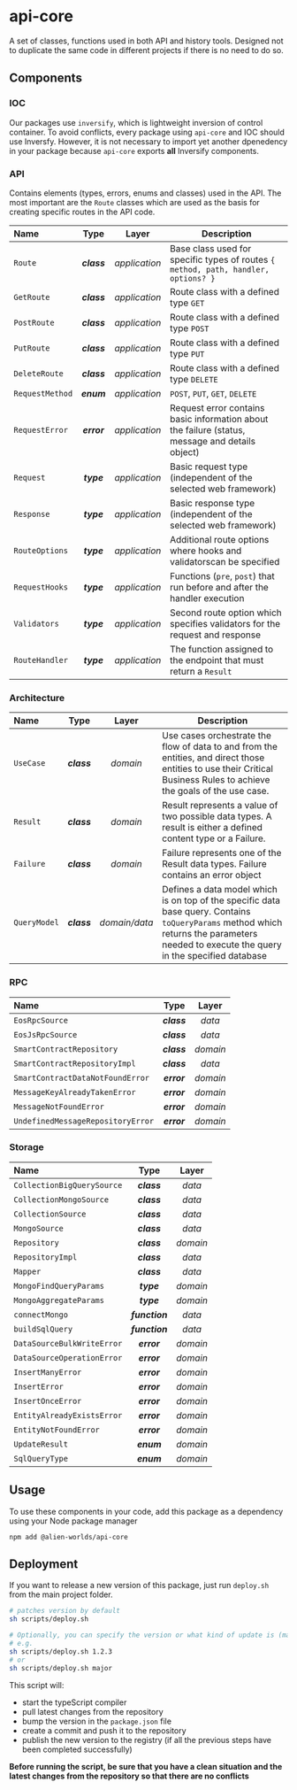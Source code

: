 # api-core

A set of classes, functions used in both API and history tools. Designed not to duplicate the same code in different projects if there is no need to do so.

## Components

### IOC

Our packages use `inversify`, which is lightweight inversion of control container. To avoid conflicts, every package using `api-core` and IOC should use Inversfy. However, it is not necessary to import yet another dpenedency in your package because `api-core` exports **all** Inversify components.

### API

Contains elements (types, errors, enums and classes) used in the API. The most important are the `Route` classes which are used as the basis for creating specific routes in the API code.

| Name            |    Type     |     Layer     | Description                                                                                     |
| :-------------- | :---------: | :-----------: | ----------------------------------------------------------------------------------------------- |
| `Route`         | **_class_** | _application_ | Base class used for specific types of routes `{ method, path, handler, options? }`              |
| `GetRoute`      | **_class_** | _application_ | Route class with a defined type `GET`                                                           |
| `PostRoute`     | **_class_** | _application_ | Route class with a defined type `POST`                                                          |
| `PutRoute`      | **_class_** | _application_ | Route class with a defined type `PUT`                                                           |
| `DeleteRoute`   | **_class_** | _application_ | Route class with a defined type `DELETE`                                                        |
| `RequestMethod` | **_enum_**  | _application_ | `POST`, `PUT`, `GET`, `DELETE`                                                                  |
| `RequestError`  | **_error_** | _application_ | Request error contains basic information about the failure (status, message and details object) |
| `Request`       | **_type_**  | _application_ | Basic request type (independent of the selected web framework)                                  |
| `Response`      | **_type_**  | _application_ | Basic response type (independent of the selected web framework)                                 |
| `RouteOptions`  | **_type_**  | _application_ | Additional route options where hooks and validatorscan be specified                             |
| `RequestHooks`  | **_type_**  | _application_ | Functions (`pre`, `post`) that run before and after the handler execution                       |
| `Validators`    | **_type_**  | _application_ | Second route option which specifies validators for the request and response                     |
| `RouteHandler`  | **_type_**  | _application_ | The function assigned to the endpoint that must return a `Result`                               |

### Architecture

| Name         |    Type     |     Layer     | Description                                                                                                                                                                              |
| :----------- | :---------: | :-----------: | ---------------------------------------------------------------------------------------------------------------------------------------------------------------------------------------- |
| `UseCase`    | **_class_** |   _domain_    | Use cases orchestrate the flow of data to and from the entities, and direct those entities to use their Critical Business Rules to achieve the goals of the use case.                    |
| `Result`     | **_class_** |   _domain_    | Result represents a value of two possible data types. A result is either a defined content type or a Failure.                                                                            |
| `Failure`    | **_class_** |   _domain_    | Failure represents one of the Result data types. Failure contains an error object                                                                                                        |
| `QueryModel` | **_class_** | _domain/data_ | Defines a data model which is on top of the specific data base query. Contains `toQueryParams` method which returns the parameters needed to execute the query in the specified database |

### RPC

| Name                              |    Type     |  Layer   |
| :-------------------------------- | :---------: | :------: |
| `EosRpcSource`                    | **_class_** |  _data_  |
| `EosJsRpcSource`                  | **_class_** |  _data_  |
| `SmartContractRepository`         | **_class_** | _domain_ |
| `SmartContractRepositoryImpl`     | **_class_** |  _data_  |
| `SmartContractDataNotFoundError`  | **_error_** | _domain_ |
| `MessageKeyAlreadyTakenError`     | **_error_** | _domain_ |
| `MessageNotFoundError`            | **_error_** | _domain_ |
| `UndefinedMessageRepositoryError` | **_error_** | _domain_ |

### Storage

| Name                       |      Type      |  Layer   |
| :------------------------- | :------------: | :------: |
| `CollectionBigQuerySource` |  **_class_**   |  _data_  |
| `CollectionMongoSource`    |  **_class_**   |  _data_  |
| `CollectionSource`         |  **_class_**   |  _data_  |
| `MongoSource`              |  **_class_**   |  _data_  |
| `Repository`               |  **_class_**   | _domain_ |
| `RepositoryImpl`           |  **_class_**   |  _data_  |
| `Mapper`                   |  **_class_**   |  _data_  |
| `MongoFindQueryParams`     |   **_type_**   | _domain_ |
| `MongoAggregateParams`     |   **_type_**   | _domain_ |
| `connectMongo`             | **_function_** |  _data_  |
| `buildSqlQuery`            | **_function_** |  _data_  |
| `DataSourceBulkWriteError` |  **_error_**   | _domain_ |
| `DataSourceOperationError` |  **_error_**   | _domain_ |
| `InsertManyError`          |  **_error_**   | _domain_ |
| `InsertError`              |  **_error_**   | _domain_ |
| `InsertOnceError`          |  **_error_**   | _domain_ |
| `EntityAlreadyExistsError` |  **_error_**   | _domain_ |
| `EntityNotFoundError`      |  **_error_**   | _domain_ |
| `UpdateResult`             |   **_enum_**   | _domain_ |
| `SqlQueryType`             |   **_enum_**   | _domain_ |

## Usage

To use these components in your code, add this package as a dependency using your Node package manager

```
npm add @alien-worlds/api-core
```

## Deployment

If you want to release a new version of this package, just run `deploy.sh` from the main project folder.

```sh
# patches version by default
sh scripts/deploy.sh

# Optionally, you can specify the version or what kind of update is (major|minor|patch)
# e.g.
sh scripts/deploy.sh 1.2.3
# or
sh scripts/deploy.sh major

```

This script will:

- start the typeScript compiler
- pull latest changes from the repository
- bump the version in the `package.json` file
- create a commit and push it to the repository
- publish the new version to the registry (if all the previous steps have been completed successfully)

**Before running the script, be sure that you have a clean situation and the latest changes from the repository so that there are no conflicts**
